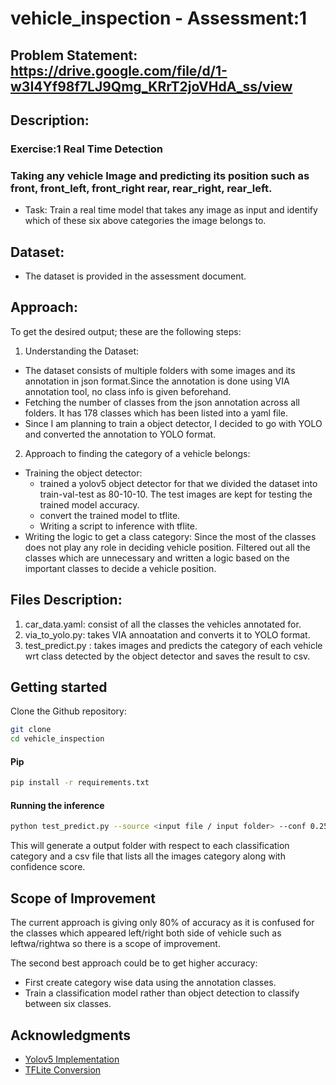


# vehicle_inspection - Assessment:1
## Problem Statement: https://drive.google.com/file/d/1-w3I4Yf98f7LJ9Qmg_KRrT2joVHdA_ss/view

## Description:  
### Exercise:1 Real Time Detection
### Taking any vehicle Image and predicting its position such as front, front_left, front_right rear, rear_right, rear_left.
- Task:  Train a real time model that takes any image as input and identify which of these six above categories the image belongs to.

## Dataset:
- The dataset is provided in the assessment document.

## Approach: 
To get the desired output; these are the following steps:

1. Understanding the Dataset:
- The dataset consists of multiple folders with some images and its annotation in json format.Since the annotation is done using VIA annotation tool, no class info is given beforehand.
- Fetching the number of classes from the json annotation across all folders. It has 178 classes which has been listed into a yaml file.
- Since I am planning to train a object detector, I decided to go with YOLO and converted the annotation to YOLO format.

2. Approach to finding the category of a vehicle belongs:
- Training the object detector: 
  - trained a yolov5 object detector for that we divided the dataset into train-val-test as 80-10-10. The test images are kept for testing the trained model accuracy.
  - convert the trained model to tflite.
  - Writing a script to inference with tflite.
- Writing the logic to get a class category: Since the most of the classes does not play any role in deciding vehicle position. Filtered out all the classes which are unnecessary and written a logic based on the important classes to decide a vehicle position.

## Files Description:

1. car_data.yaml:  consist of all the classes the vehicles annotated for.
2. via_to_yolo.py: takes VIA annoatation and converts it to YOLO format.
3. test_predict.py : takes images and predicts the category of each vehicle wrt class detected by the object detector and saves the result to csv.


## Getting started
Clone the Github repository:

```bash
git clone 
cd vehicle_inspection
```
#### Pip
```bash
pip install -r requirements.txt

```
#### Running the inference
```bash
python test_predict.py --source <input file / input folder> --conf 0.25 --model best_car_part-fp16.tflite
```
This will generate a output folder with respect to each classification category and a csv file that lists all the images category along with confidence score.


## Scope of Improvement
The current approach is giving only 80% of accuracy as it is confused for the classes which appeared left/right both side of vehicle such as leftwa/rightwa so there is a scope of improvement. 

The second best approach could be to get higher accuracy:
- First create category wise data using the annotation classes.
- Train a classification model rather than object detection to classify between six classes.



## Acknowledgments
* [Yolov5 Implementation](https://github.com/ultralytics/yolov5.git)
* [TFLite Conversion](https://www.tensorflow.org/lite/models/convert)
